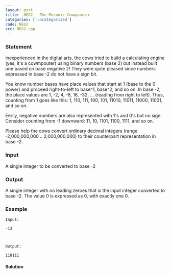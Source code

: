 ```yaml
---
layout: post
title:  NEG2 - The Moronic Cowmpouter
categories: ['uncategorized']
code: NEG2
src: NEG2.cpp
---
```


### **Statement**

Inexperienced in the digital arts, the cows tried to build a calculating
engine (yes, it's a cowmpouter) using binary numbers (base 2) but instead
built one based on base negative 2! They were quite pleased since numbers
expressed in base -2 do not have a sign bit.

You know number bases have place values that start at 1 (base to the 0 power)
and proceed right-to-left to base^1, base^2, and so on. In base -2, the place
values are 1, -2, 4, -8, 16, -32, ... (reading from right to left). Thus,
counting from 1 goes like this: 1, 110, 111, 100, 101, 11010, 11011, 11000,
11001, and so on.

Eerily, negative numbers are also represented with 1's and 0's but no sign.
Consider counting from -1 downward: 11, 10, 1101, 1100, 1111, and so on.

Please help the cows convert ordinary decimal integers (range -2,000,000,000
.. 2,000,000,000) to their counterpart representation in base -2.

### Input

A single integer to be converted to base -2

### Output

A single integer with no leading zeroes that is the input integer converted to
base -2. The value 0 is expressed as 0, with exactly one 0.

### Example

    
    
    Input:
    -13
    
    Output:
    110111
    



#### **Solution**




